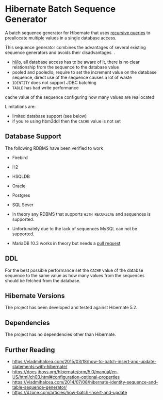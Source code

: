 Hibernate Batch Sequence Generator
==================================

A batch sequence generator for Hibernate that uses [recursive queries](https://en.wikipedia.org/wiki/Hierarchical_and_recursive_queries_in_SQL) to preallocate multiple values in a single database access.

This sequence generator combines the advantages of several existing sequence generators and avoids their disadvantages. .

- [hi/lo](https://vladmihalcea.com/2014/06/23/the-hilo-algorithm/), all database access has to be aware of it, there is no clear relationship from the sequence to the database value
- pooled and pooledlo, require to set the increment value on the database sequence, direct use of the sequence causes a lot of waste
- `IDENTITY` does not support JDBC batching
- `TABLE` has bad write performance

cache value of the sequence configuring how many values are reallocated

Limitations are:
- limited database support (see below)
- if you're using hbm2ddl then the `CACHE` value is not set

Database Support
----------------

The following RDBMS have been verified to work

- Firebird
- H2
- HSQLDB
- Oracle
- Postgres
- SQL Sever
- In theory any RDBMS that supports `WITH RECURSIVE` and sequences is supported.


- Unfortunately due to the lack of sequences MySQL can not be supported.
- MariaDB 10.3 works in theory but needs a [pull request](https://github.com/hibernate/hibernate-orm/pull/1930)

DDL
---

For the best possible performance set the `CACHE` value of the databse sequence to the same value as how many values from the sequences should be fetched from the database.

Hibernate Versions
------------------

The project has been developed and tested against Hibernate 5.2.

Dependencies
------------

The project has no dependencies other than Hibernate.

Further Reading
---------------

- https://vladmihalcea.com/2015/03/18/how-to-batch-insert-and-update-statements-with-hibernate/
- https://docs.jboss.org/hibernate/orm/5.0/manual/en-US/html/ch03.html#configuration-optional-properties
- https://vladmihalcea.com/2014/07/08/hibernate-identity-sequence-and-table-sequence-generator/
- https://dzone.com/articles/how-batch-insert-and-update

